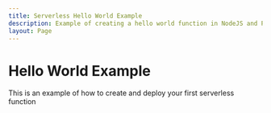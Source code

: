 ```yaml
---
title: Serverless Hello World Example
description: Example of creating a hello world function in NodeJS and Python with the serverless framework
layout: Page
---
```


# Hello World Example

This is an example of how to create and deploy your first serverless function
